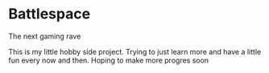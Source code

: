 # Battlespace
The next gaming rave


This is my little hobby side project. Trying to just learn more and have a little fun every now and then.
Hoping to make more progres soon
